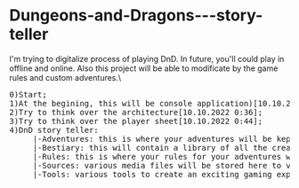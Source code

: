 # Dungeons-and-Dragons---story-teller
I'm trying to digitalize process of playing DnD. In future, you'll could play in offline and online. Also this project will be able to modificate by the game rules and custom adventures.\
<pre>
0)Start;
1)At the begining, this will be console application)[10.10.2022 0:31];
2)Try to think over the arсhitecture[10.10.2022 0:36];
3)Try to think over the player sheet[10.10.2022 0:44];
4)DnD story teller:
     |-Adventures: this is where your adventures will be kept;
     |-Bestiary: this will contain a library of all the creatures you want to add to your adventure;
     |-Rules: this is where your rules for your adventures will be kept;
     |-Sources: various media files will be stored here to visualize the gameplay;
     |-Tools: various tools to create an exciting gaming experience.
</pre>
